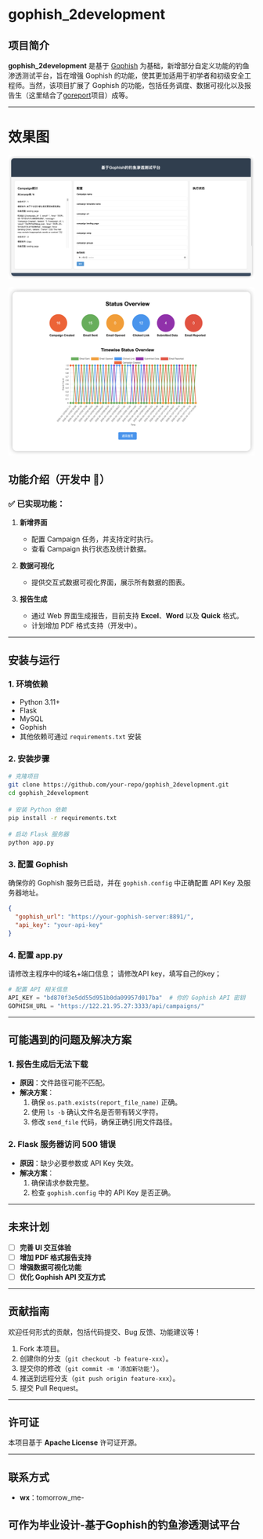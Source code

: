 # gophish_2development

## 项目简介
**gophish_2development** 是基于 [Gophish](https://getgophish.com/) 为基础，新增部分自定义功能的钓鱼渗透测试平台，旨在增强 Gophish 的功能，使其更加适用于初学者和初级安全工程师。当然，该项目扩展了 Gophish 的功能，包括任务调度、数据可视化以及报告生（这里结合了[goreport](https://github.com/chrismaddalena/GoReport)项目）成等。

---
# 效果图

![图片出错了，请上传正确的图片！](./img/1.png "配置campaign，定时执行；显示campaign的执行情况；显示campaign的统计数据")

![图片出错了，请上传正确的图片！](./img/2.png "查看所有数据的图表")

## 功能介绍（开发中 🚀）
### ✅ 已实现功能：
1. **新增界面**
   - 配置 Campaign 任务，并支持定时执行。
   - 查看 Campaign 执行状态及统计数据。
   
2. **数据可视化**
   - 提供交互式数据可视化界面，展示所有数据的图表。
   
3. **报告生成**
   - 通过 Web 界面生成报告，目前支持 **Excel**、**Word** 以及 **Quick** 格式。
   - 计划增加 PDF 格式支持（开发中）。
   
---

## 安装与运行
### 1. 环境依赖
- Python 3.11+
- Flask
- MySQL
- Gophish
- 其他依赖可通过 `requirements.txt` 安装

### 2. 安装步骤
```bash
# 克隆项目
git clone https://github.com/your-repo/gophish_2development.git
cd gophish_2development

# 安装 Python 依赖
pip install -r requirements.txt

# 启动 Flask 服务器
python app.py
```

### 3. 配置 Gophish
确保你的 Gophish 服务已启动，并在 `gophish.config` 中正确配置 API Key 及服务器地址。

```json
{
  "gophish_url": "https://your-gophish-server:8891/",
  "api_key": "your-api-key"
}
```

### 4. 配置 app.py
请修改主程序中的域名+端口信息；
请修改API key，填写自己的key；

```python
# 配置 API 相关信息
API_KEY = "bd870f3e5dd55d951b0da09957d017ba"  # 你的 Gophish API 密钥
GOPHISH_URL = "https://122.21.95.27:3333/api/campaigns/"
```
---

## 可能遇到的问题及解决方案
### 1. **报告生成后无法下载**
- **原因**：文件路径可能不匹配。
- **解决方案**：
  1. 确保 `os.path.exists(report_file_name)` 正确。
  2. 使用 `ls -b` 确认文件名是否带有转义字符。
  3. 修改 `send_file` 代码，确保正确引用文件路径。

### 2. **Flask 服务器访问 500 错误**
- **原因**：缺少必要参数或 API Key 失效。
- **解决方案**：
  1. 确保请求参数完整。
  2. 检查 `gophish.config` 中的 API Key 是否正确。

---

## 未来计划
- [ ] **完善 UI 交互体验**
- [ ] **增加 PDF 格式报告支持**
- [ ] **增强数据可视化功能**
- [ ] **优化 Gophish API 交互方式**

---

## 贡献指南
欢迎任何形式的贡献，包括代码提交、Bug 反馈、功能建议等！

1. Fork 本项目。
2. 创建你的分支（`git checkout -b feature-xxx`）。
3. 提交你的修改（`git commit -m '添加新功能'`）。
4. 推送到远程分支（`git push origin feature-xxx`）。
5. 提交 Pull Request。

---

## 许可证
本项目基于 **Apache License** 许可证开源。

---

## 联系方式
- **wx**：tomorrow_me-

## 可作为毕业设计-基于Gophish的钓鱼渗透测试平台
